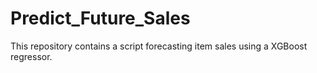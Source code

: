 # Predict_Future_Sales
This repository contains a script forecasting item sales using a XGBoost regressor. 
